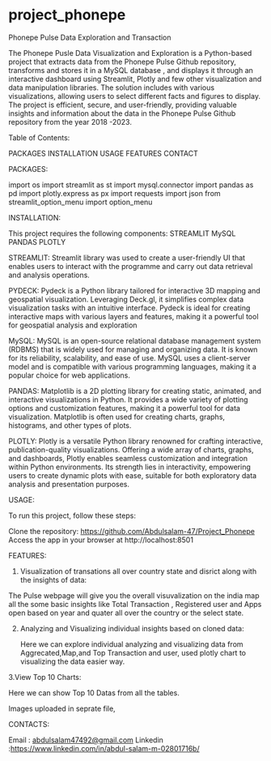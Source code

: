 # project_phonepe
Phonepe Pulse Data Exploration and Transaction


The Phonepe Pusle Data Visualization and Exploration is a Python-based project that extracts data from the Phonepe Pulse Github repository, transforms and stores it in a MySQL database , and displays it through an interactive dashboard using Streamlit, Plotly and few other visualization and data manipulation libraries. The solution includes with various visualizations, allowing users to select different facts and figures to display. The project is efficient, secure, and user-friendly, providing valuable insights and information about the data in the Phonepe Pulse Github repository from the year 2018 -2023.

Table of Contents:

PACKAGES
INSTALLATION
USAGE
FEATURES
CONTACT

PACKAGES:

import os
import streamlit as st
import mysql.connector
import pandas as pd
import plotly.express as px
import requests
import json
from streamlit_option_menu import option_menu

INSTALLATION:

This project requires the following components:
STREAMLIT
MySQL
PANDAS
PLOTLY
  
  STREAMLIT:
  Streamlit library was used to create a user-friendly UI that enables users to interact with the programme and carry out data retrieval and analysis operations.
  
  PYDECK:
  Pydeck is a Python library tailored for interactive 3D mapping and geospatial visualization. Leveraging Deck.gl, it simplifies complex data visualization tasks 
  with an intuitive interface. Pydeck is ideal for creating interactive maps with various layers and features, making it a powerful tool for geospatial analysis 
  and exploration
  
  MySQL:
  MySQL is an open-source relational database management system (RDBMS) that is widely used for managing and organizing data. It is known for its reliability, 
  scalability, and ease of use. MySQL uses a client-server model and is compatible with various programming languages, making it a popular choice for web 
  applications.
  
  PANDAS:
  Matplotlib is a 2D plotting library for creating static, animated, and interactive visualizations in Python. It provides a wide variety of plotting options and 
  customization features, making it a powerful tool for data visualization. Matplotlib is often used for creating charts, graphs, histograms, and other types of 
  plots.
  
  PLOTLY:
  Plotly is a versatile Python library renowned for crafting interactive, publication-quality visualizations. Offering a wide array of charts, graphs, and 
  dashboards, Plotly enables seamless customization and integration within Python environments. Its strength lies in interactivity, empowering users to create 
  dynamic plots with ease, suitable for both exploratory data analysis and presentation purposes.

USAGE:

To run this project, follow these steps:

Clone the repository: https://github.com/Abdulsalam-47/Project_Phonepe
Access the app in your browser at http://localhost:8501

FEATURES:

1. Visualization of transations all over country state and disrict along with the insights of data:

  The Pulse webpage will give you the overall visuvalization on the india map all the some basic insights like Total Transaction , Registered user and Apps open      based on year and quater all over the country or the select state.

2. Analyzing and Visualizing individual insights based on cloned data:

   Here we can explore individual analyzing and visualizing data from Aggrecated,Map,and Top Transaction and user, used plotly chart to visualizing the data easier 
   way.

3.View Top 10 Charts:

   Here we can show Top 10 Datas from all the tables.

Images uploaded in seprate file, 


CONTACTS:

Email : abdulsalam47492@gmail.com
Linkedin :https://www.linkedin.com/in/abdul-salam-m-02801716b/







